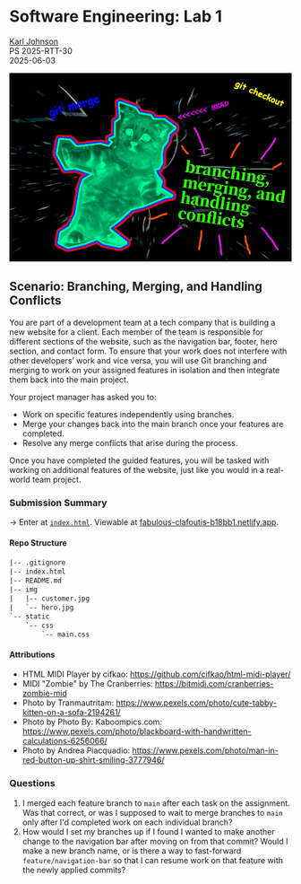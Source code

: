 # Software Engineering: Lab 1
[Karl Johnson](https://github.com/hirekarl)  
PS 2025-RTT-30  
<date datetime="2025-06-03">2025-06-03</date> 

<img src="img/hero.jpg" style="max-size: 50%;" alt="A very stressed-out kitty cat with math and git commands floating all around his head.">

## Scenario: Branching, Merging, and Handling Conflicts
You are part of a development team at a tech company that is building a new website for a client. Each member of the team is responsible for different sections of the website, such as the navigation bar, footer, hero section, and contact form. To ensure that your work does not interfere with other developers’ work and vice versa, you will use Git branching and merging to work on your assigned features in isolation and then integrate them back into the main project.

Your project manager has asked you to:

- Work on specific features independently using branches.
- Merge your changes back into the main branch once your features are completed.
- Resolve any merge conflicts that arise during the process.

Once you have completed the guided features, you will be tasked with working on additional features of the website, just like you would in a real-world team project.

### Submission Summary
&rarr; Enter at [`index.html`](./index.html). Viewable at [fabulous-clafoutis-b18bb1.netlify.app](https://fabulous-clafoutis-b18bb1.netlify.app/).

#### Repo Structure
```
|-- .gitignore
|-- index.html
|-- README.md
|-- img
|   |-- customer.jpg
|   `-- hero.jpg
`-- static
    `-- css
        `-- main.css
```

#### Attributions
- HTML MIDI Player by cifkao: https://github.com/cifkao/html-midi-player/
- MIDI "Zombie" by The Cranberries: https://bitmidi.com/cranberries-zombie-mid
- Photo by Tranmautritam: https://www.pexels.com/photo/cute-tabby-kitten-on-a-sofa-2194261/
- Photo by Photo By: Kaboompics.com: https://www.pexels.com/photo/blackboard-with-handwritten-calculations-6256066/
- Photo by Andrea Piacquadio: https://www.pexels.com/photo/man-in-red-button-up-shirt-smiling-3777946/

### Questions
1. I merged each feature branch to `main` after each task on the assignment. Was that correct, or was I supposed to wait to merge branches to `main` only after I'd completed work on each individual branch?
2. How would I set my branches up if I found I wanted to make another change to the navigation bar after moving on from that commit? Would I make a new branch name, or is there a way to fast-forward `feature/navigation-bar` so that I can resume work on that feature with the newly applied commits?